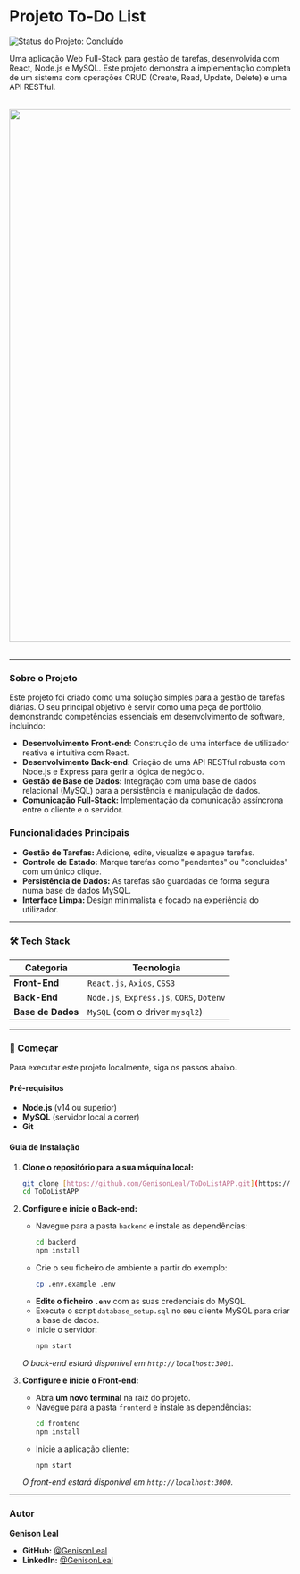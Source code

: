 # Projeto To-Do List

![Status do Projeto: Concluído](https://img.shields.io/badge/status-concluído-brightgreen?style=for-the-badge)

Uma aplicação Web Full-Stack para gestão de tarefas, desenvolvida com React, Node.js e MySQL. Este projeto demonstra a implementação completa de um sistema com operações CRUD (Create, Read, Update, Delete) e uma API RESTful.

<br>

<div align="center">
  <em><img width="1914" height="955" alt="Demonstração da Aplicação" src="https://github.com/user-attachments/assets/cd28e4f2-43b5-4a6b-bd59-eef3b9ca446a" />
</em>
  <br>
  <br>
</div>

---

### Sobre o Projeto

Este projeto foi criado como uma solução simples para a gestão de tarefas diárias. O seu principal objetivo é servir como uma peça de portfólio, demonstrando competências essenciais em desenvolvimento de software, incluindo:

* **Desenvolvimento Front-end:** Construção de uma interface de utilizador reativa e intuitiva com React.
* **Desenvolvimento Back-end:** Criação de uma API RESTful robusta com Node.js e Express para gerir a lógica de negócio.
* **Gestão de Base de Dados:** Integração com uma base de dados relacional (MySQL) para a persistência e manipulação de dados.
* **Comunicação Full-Stack:** Implementação da comunicação assíncrona entre o cliente e o servidor.

### Funcionalidades Principais

* **Gestão de Tarefas:** Adicione, edite, visualize e apague tarefas.
* **Controle de Estado:** Marque tarefas como "pendentes" ou "concluídas" com um único clique.
* **Persistência de Dados:** As tarefas são guardadas de forma segura numa base de dados MySQL.
* **Interface Limpa:** Design minimalista e focado na experiência do utilizador.

---

### 🛠️ Tech Stack

| Categoria      | Tecnologia                                                                                             |
| -------------- | ------------------------------------------------------------------------------------------------------ |
| **Front-End** | `React.js`, `Axios`, `CSS3`                                                                            |
| **Back-End** | `Node.js`, `Express.js`, `CORS`, `Dotenv`                                                              |
| **Base de Dados** | `MySQL` (com o driver `mysql2`)                                                                             |

---

### 🚀 Começar

Para executar este projeto localmente, siga os passos abaixo.

#### **Pré-requisitos**

* **Node.js** (v14 ou superior)
* **MySQL** (servidor local a correr)
* **Git**

#### **Guia de Instalação**

1.  **Clone o repositório para a sua máquina local:**
    ```sh
    git clone [https://github.com/GenisonLeal/ToDoListAPP.git](https://github.com/GenisonLeal/ToDoListAPP.git)
    cd ToDoListAPP
    ```

2.  **Configure e inicie o Back-end:**
    * Navegue para a pasta `backend` e instale as dependências:
        ```sh
        cd backend
        npm install
        ```
    * Crie o seu ficheiro de ambiente a partir do exemplo:
        ```sh
        cp .env.example .env
        ```
    * **Edite o ficheiro `.env`** com as suas credenciais do MySQL.
    * Execute o script `database_setup.sql` no seu cliente MySQL para criar a base de dados.
    * Inicie o servidor:
        ```sh
        npm start
        ```
    *O back-end estará disponível em `http://localhost:3001`.*

3.  **Configure e inicie o Front-end:**
    * Abra **um novo terminal** na raiz do projeto.
    * Navegue para a pasta `frontend` e instale as dependências:
        ```sh
        cd frontend
        npm install
        ```
    * Inicie a aplicação cliente:
        ```sh
        npm start
        ```
    *O front-end estará disponível em `http://localhost:3000`.*

---

### Autor

**Genison Leal**

* **GitHub:** [@GenisonLeal](https://github.com/GenisonLeal)
* **LinkedIn:** [@GenisonLeal](https://www.linkedin.com/in/genisonleal)
```eof
